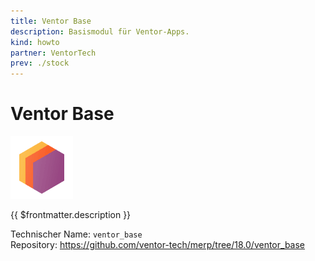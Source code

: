 ```yaml
---
title: Ventor Base
description: Basismodul für Ventor-Apps.
kind: howto
partner: VentorTech
prev: ./stock
---
```


# Ventor Base

![icons_odoo_thirdparty](attachments/icons_odoo_thirdparty.png)

{{ $frontmatter.description }}

Technischer Name: `ventor_base`\
Repository: <https://github.com/ventor-tech/merp/tree/18.0/ventor_base>
